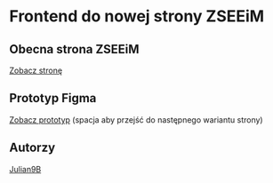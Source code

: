 # Frontend do nowej strony ZSEEiM

## Obecna strona ZSEEiM

[Zobacz stronę](https://zseeim.edu.pl/)

## Prototyp Figma

[Zobacz prototyp](https://www.figma.com/proto/2JfnEbqCSngBNmwLVMs89w/ZSEEIM---frontend?node-id=1-4&p=f&t=5q6YmmgYf2edjXpI-1&scaling=min-zoom&content-scaling=fixed&page-id=0%3A1&starting-point-node-id=1%3A4)
(spacja aby przejść do następnego wariantu strony)

## Autorzy

[Julian9B](https://github.com/Julian9B)
